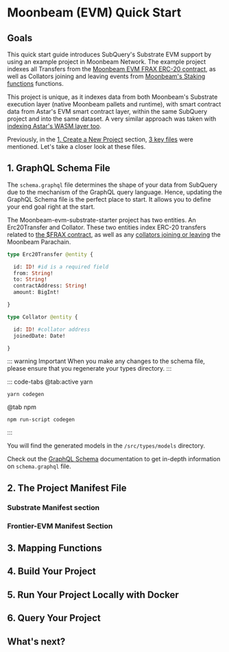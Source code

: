 # Moonbeam (EVM) Quick Start

## Goals
This quick start guide introduces SubQuery's Substrate EVM support by using an example project in Moonbeam Network. The example project indexes all Transfers from the [Moonbeam EVM FRAX ERC-20 contract](https://moonscan.io/token/0x322e86852e492a7ee17f28a78c663da38fb33bfb), as well as Collators joining and leaving events from [Moonbeam's Staking functions](https://docs.moonbeam.network/builders/pallets-precompiles/pallets/staking/) functions.

This project is unique, as it indexes data from both Moonbeam's Substrate execution layer (native Moonbeam pallets and runtime), with smart contract data from Astar's EVM smart contract layer, within the same SubQuery project and into the same dataset. A very similar approach was taken with [indexing Astar's WASM layer too](https://academy.subquery.network/quickstart/quickstart_chains/polkadot-astar.html).

Previously, in the [1. Create a New Project](../quickstart.md) section, [3 key files](../quickstart.md#_3-make-changes-to-your-project) were mentioned. Let's take a closer look at these files.


## 1. GraphQL Schema File

The `schema.graphql` file determines the shape of your data from SubQuery due to the mechanism of the GraphQL query language. Hence, updating the GraphQL Schema file is the perfect place to start. It allows you to define your end goal right at the start.

The Moonbeam-evm-substrate-starter project has two entities. An Erc20Transfer and Collator. These two entities index ERC-20 transfers related to [the $FRAX contract](https://moonscan.io/token/0x322e86852e492a7ee17f28a78c663da38fb33bfb), as well as any [collators joining or leaving](https://docs.moonbeam.network/node-operators/networks/collators/activities/) the Moonbeam Parachain.

```graphql
type Erc20Transfer @entity {

  id: ID! #id is a required field
  from: String!
  to: String!
  contractAddress: String!
  amount: BigInt!

}

type Collator @entity {

  id: ID! #collator address
  joinedDate: Date!

}
```

::: warning Important
When you make any changes to the schema file, please ensure that you regenerate your types directory.
:::

::: code-tabs
@tab:active yarn

```shell
yarn codegen
```

@tab npm

```shell
npm run-script codegen
```

:::

You will find the generated models in the `/src/types/models` directory.

Check out the [GraphQL Schema](../../build/graphql.md) documentation to get in-depth information on `schema.graphql` file.

## 2. The Project Manifest File



### Substrate Manifest section



### Frontier-EVM Manifest Section



## 3. Mapping Functions



## 4. Build Your Project



## 5. Run Your Project Locally with Docker



## 6. Query Your Project



## What's next?

